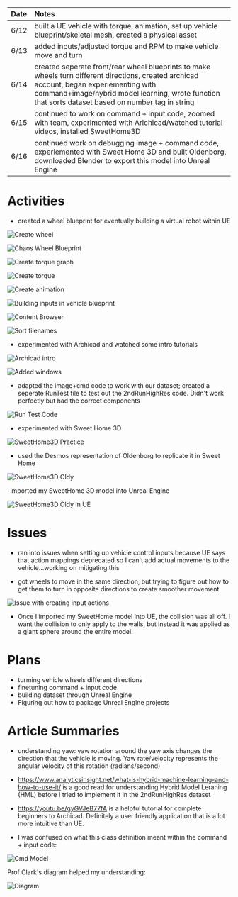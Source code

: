 | Date   | Notes
| :----- | :-------------------------------
|6/12 | built a UE vehicle with torque, animation, set up vehicle blueprint/skeletal mesh, created a physical asset
|6/13 | added inputs/adjusted torque and RPM to make vehicle move and turn
|6/14 | created seperate front/rear wheel blueprints to make wheels turn different directions, created archicad account, began experiementing with command+image/hybrid model learning, wrote function that sorts dataset based on number tag in string
|6/15 | continued to work on command + input code, zoomed with team, experimented with Arichicad/watched tutorial videos, installed SweetHome3D
|6/16 | continued work on debugging image + command code, experiemented with Sweet Home 3D and built Oldenborg, downloaded Blender to export this model into Unreal Engine

# Activities

- created a wheel blueprint for eventually building a virtual robot within UE

![Create wheel](/assets/2023-06-19/createwheel.png)

![Chaos Wheel Blueprint](/assets/2023-06-19/wheelbp.png)

![Create torque graph](/assets/2023-06-19/createcurve.png)

![Create torque](/assets/2023-06-19/createtorque.png)

![Create animation](/assets/2023-06-19/animgraph.png)

![Building inputs in vehicle blueprint](/assets/2023-06-19/controlinputs.png)

![Content Browser](/assets/2023-06-19/contentbrowser.png)

![Sort filenames](/assets/2023-06-19/filetosortkey.png)

- experimented with Archicad and watched some intro tutorials

![Archicad intro](/assets/2023-06-19/archicadintro.png)

![Added windows](/assets/2023-06-19/window.png)

- adapted the image+cmd code to work with our dataset; created a seperate RunTest file to test out the 2ndRunHighRes code. Didn't work perfectly but had the correct components

![Run Test Code](/assets/2023-06-19/runtest.png)

- experimented with Sweet Home 3D

![SweetHome3D Practice](/assets/2023-06-19/sweethome.png)

- used the Desmos representation of Oldenborg to replicate it in Sweet Home

![SweetHome3D Oldy](/assets/2023-06-19/oldywalls.png)

-imported my SweetHome 3D model into Unreal Engine

![SweetHome3D Oldy in UE](/assets/2023-06-19/oldyinUE.png)


# Issues
- ran into issues when setting up vehicle control inputs because UE says that action mappings deprecated so I can't add actual movements to the vehicle...working on mitigating this

- got wheels to move in the same direction, but trying to figure out how to get them to turn in opposite directions to create smoother movement

![Issue with creating input actions](/assets/2023-06-19/deprecation.png)

- Once I imported my SweetHome model into UE, the collision was all off. I want the collision to only apply to the walls, but instead it was applied as a giant sphere around the entire model.


# Plans

- turming vehicle wheels different directions
- finetuning command + input code
- building dataset through Unreal Engine
- Figuring out how to package Unreal Engine projects

# Article Summaries

- understanding yaw: yaw rotation around the yaw axis changes the direction that the vehicle is moving. Yaw rate/velocity represents the angular velocity of this rotation (radians/second)

- https://www.analyticsinsight.net/what-is-hybrid-machine-learning-and-how-to-use-it/ is a good read for understanding Hybrid Model Leraning (HML) before I tried to implement it in the 2ndRunHighRes dataset

- https://youtu.be/gyGVJeB77fA is a helpful tutorial for complete beginners to Archicad. Definitely a user friendly application that is a lot more intuitive than UE.

- I was confused on what this class definition meant within the command + input code: 

![Cmd Model](/assets/2023-06-19/cmdmodel.png)

Prof Clark's diagram helped my understanding:

![Diagram](/assets/2023-06-19/explanation.png)